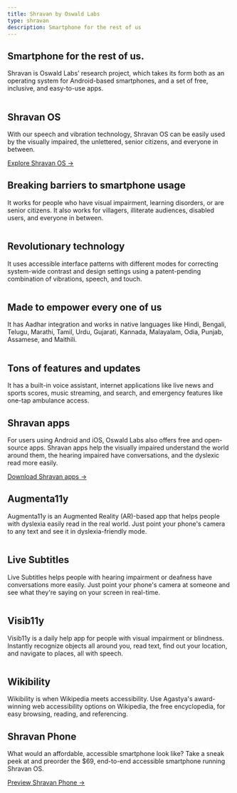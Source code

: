 ```yaml
---
title: Shravan by Oswald Labs
type: shravan
description: Smartphone for the rest of us
---
```


<section class="hero">
	<div class="container">
		<div class="row">
			<div class="col-md-6">
				<h1>Smartphone for the rest of us.</h1>
				<p>Shravan is Oswald Labs&rsquo; research project, which takes its form both as an operating system for Android-based smartphones, and a set of free, inclusive, and easy-to-use apps.</p>
			</div>
			<div class="col-md-6">
				<img class="hero-image" alt="" src="https://oswaldlabs.com/images/shravan-1-f628c4f5.png">
			</div>
		</div>
	</div>
</section>
<section>
	<div class="container">
		<div class="row mb-5">
			<div class="col-md-6 d-flex align-items-center">
				<div>
					<h2>Shravan OS</h2>
					<p class="intro-para">With our speech and vibration technology, Shravan OS can be easily used by the visually impaired, the unlettered, senior citizens, and everyone in between.</p>
					<div>
						<a href="/platform/shravan/os/" class="btn btn-danger">Explore Shravan OS &rarr;</a>
					</div>
				</div>
			</div>
		</div>
		<div class="row pt-5">
			<div class="col-md-3 mb-4">
				<img class="mb-4" alt="" src="https://oswaldlabs.com/images/shravan-image-1-9ab367f8.png">
				<h2 class="subheading">Breaking barriers to smartphone usage</h2>
				<p class="mb-4">It works for people who have visual impairment, learning disorders, or are senior citizens. It also works for villagers, illiterate audiences, disabled users, and everyone in between.</p>
			</div>
			<div class="col-md-3 mb-4">
				<img class="mb-4" alt="" src="https://oswaldlabs.com/images/shravan-image-2-71e4214d.png">
				<h2 class="subheading">Revolutionary technology</h2>
				<p class="mb-4">It uses accessible interface patterns with different modes for correcting system-wide contrast and design settings using a patent-pending combination of vibrations, speech, and touch.</p>
			</div>
			<div class="col-md-3 mb-4">
				<img class="mb-4" alt="" src="https://oswaldlabs.com/images/shravan-image-3-6969a5c3.png">
				<h2 class="subheading">Made to empower every one of us</h2>
				<p class="mb-4">It has Aadhar integration and works in native languages like Hindi, Bengali, Telugu, Marathi, Tamil, Urdu, Gujarati, Kannada, Malayalam, Odia, Punjab, Assamese, and Maithili.</p>
			</div>
			<div class="col-md-3 mb-4">
				<img class="mb-4" alt="" src="https://oswaldlabs.com/images/shravan-image-4-59a9b548.png">
				<h2 class="subheading">Tons of features and updates</h2>
				<p class="mb-4">It has a built-in voice assistant, internet applications like live news and sports scores, music streaming, and search, and emergency features like one-tap ambulance access.</p>
			</div>
		</div>
	</div>
</section>
<section class="bg-light-1">
	<div class="container">
		<div class="row mb-5">
			<div class="col-md-6 d-flex align-items-center">
				<div>
					<h2>Shravan apps</h2>
					<p class="intro-para">For users using Android and iOS, Oswald Labs also offers free and open-source apps. Shravan apps help the visually impaired understand the world around them, the hearing impaired have conversations, and the dyslexic read more easily.</p>
					<div>
						<a href="/platform/shravan/apps/" class="btn btn-danger">Download Shravan apps &rarr;</a>
					</div>
				</div>
			</div>
		</div>
		<div class="row pt-5">
			<div class="col-md-3 mb-4">
				<img class="app-icon" alt="" src="https://static.oswaldlabs.com/shravan-icons/augmenta11y/generated/android-chrome-144x144.png">
				<h2 class="subheading">Augmenta11y</h2>
				<p class="mb-4">Augmenta11y is an Augmented Reality (AR)-based app that helps people with dyslexia easily read in the real world. Just point your phone's camera to any text and see it in dyslexia-friendly mode.</p>
			</div>
			<div class="col-md-3 mb-4">
				<img class="app-icon" alt="" src="https://static.oswaldlabs.com/shravan-icons/live-subtitles/generated/android-chrome-144x144.png">
				<h2 class="subheading">Live Subtitles</h2>
				<p class="mb-4">Live Subtitles helps people with hearing impairment or deafness have conversations more easily. Just point your phone's camera at someone and see what they're saying on your screen in real-time.</p>
			</div>
			<div class="col-md-3 mb-4">
				<img class="app-icon" alt="" src="https://static.oswaldlabs.com/shravan-icons/visib11y/generated/android-chrome-144x144.png">
				<h2 class="subheading">Visib11y</h2>
				<p class="mb-4">Visib11y is a daily help app for people with visual impairment or blindness. Instantly recognize objects all around you, read text, find out your location, and navigate to places, all with speech.</p>
			</div>
			<div class="col-md-3 mb-4">
				<img class="app-icon" alt="" src="https://static.oswaldlabs.com/shravan-icons/wikibility/generated/android-chrome-144x144.png">
				<h2 class="subheading">Wikibility</h2>
				<p class="mb-4">Wikibility is when Wikipedia meets accessibility. Use Agastya's award-winning web accessibility options on Wikipedia, the free encyclopedia, for easy browsing, reading, and referencing.</p>
			</div>
		</div>
	</div>
</section>
<section>
	<div class="container">
		<div class="row">
			<div class="col-md d-flex align-items-center">
				<div>
					<h2>Shravan Phone</h2>
					<p class="intro-para">What would an affordable, accessible smartphone look like? Take a sneak peek at and preorder the $69, end-to-end accessible smartphone running Shravan OS.</p>
					<div>
						<a href="/platform/shravan/phone/" class="btn btn-danger">Preview Shravan Phone &rarr;</a>
					</div>
				</div>
			</div>
			<div class="col-md-5">
				<img class="minus-margin" alt="" src="https://undraw.oswaldlabs.com/c82333/mobile-apps.svg">
			</div>
		</div>
	</div>
</section>